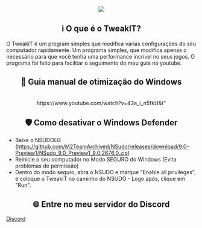 <p align="center">
   <img src="https://github.com/user-attachments/assets/68a632b7-7215-4494-8409-b54da24dcf68">
</p>

<center>
<h2>ℹ️ O que é o TweakIT?</h2> 
</center>

O TweakIT é um program simples que modifica várias configurações do seu computador rapidamente. Um programa simples, que modifica apenas o necessário para que você tenha uma performance incrível no seus jogos. O programa foi feito para facilitar o seguimento do meu guia no youtube.

<center>
<h2> 🔴 Guia manual de otimização do Windows </h2>
<br>
   https://www.youtube.com/watch?v=43a_i_n5fkU&t"
</center>

<center>
<h2> 🛡️ Como desativar o Windows Defender </h2> 
</center>

- Baixe o NSUDOLG (https://github.com/M2TeamArchived/NSudo/releases/download/9.0-Preview1/NSudo_9.0_Preview1_9.0.2676.0.zip)
- Reinicie o seu computador no Modo SEGURO do Windows (Evita problemas de permissão)
- Dentro do modo seguro, abra o NSUDO e marque "Enable all privileges", e coloque o TweakIT no caminho do NSUDO - Logo após, clique em "Run".


<center>
<h2> 🌐 Entre no meu servidor do Discord</h2>
</center>

[Discord](https://discord.gg/yFQYh4kDpm)

